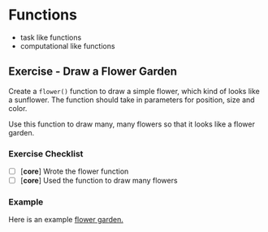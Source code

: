 # Functions

- task like functions
- computational like functions

## Exercise - Draw a Flower Garden

Create a `flower()` function to draw a simple flower, which kind of looks like a sunflower. The function should take in parameters for position, size and color.

Use this function to draw many, many flowers so that it looks like a flower garden.

### Exercise Checklist

- [ ] [**core**] Wrote the flower function
- [ ] [**core**] Used the function to draw many flowers

### Example

Here is an example [flower garden.](https://editor.p5js.org/Rudy.Castan/sketches/0BXdrpOAK)
